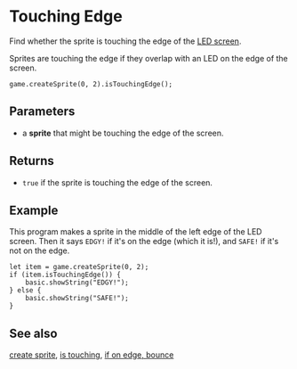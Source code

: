 # Touching Edge

Find whether the sprite is touching the edge of the [LED screen](/device/screen).

Sprites are touching the edge if they overlap with an LED on the edge
of the screen.

```sig
game.createSprite(0, 2).isTouchingEdge();
```

## Parameters

* a **sprite** that might be touching the edge of the screen.

## Returns

* `true` if the sprite is touching the edge of the screen.

## Example

This program makes a sprite in the middle of the left edge of the LED screen.
Then it says `EDGY!` if it's on the edge (which it is!), and `SAFE!` if it's
not on the edge.

```blocks
let item = game.createSprite(0, 2);
if (item.isTouchingEdge()) {
    basic.showString("EDGY!");
} else {
    basic.showString("SAFE!");
}
```
	
## See also

[create sprite](/reference/game/create-sprite),
[is touching](/reference/game/is-touching),
[if on edge, bounce](/reference/game/if-on-edge-bounce)

